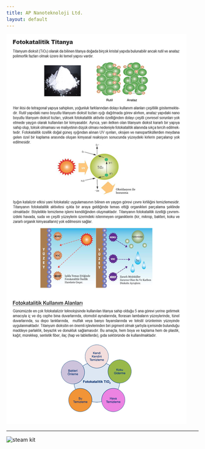 ```yaml
---
title: AP Nanoteknoloji Ltd.
layout: default
---
```


![fotokatalitik](assets/images/fotokatalitik.jpg)

<hr>

![steam kit](http://www.apnano.com.tr/xe/files/attach/images/275/275/2ddb729984e00d48a3e9a47f93752e8b.jpg)
